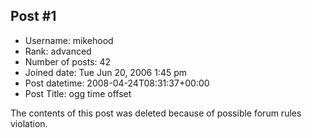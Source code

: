 ## Post #1
- Username: mikehood
- Rank: advanced
- Number of posts: 42
- Joined date: Tue Jun 20, 2006 1:45 pm
- Post datetime: 2008-04-24T08:31:37+00:00
- Post Title: ogg time offset

The contents of this post was deleted because of possible forum rules violation.
